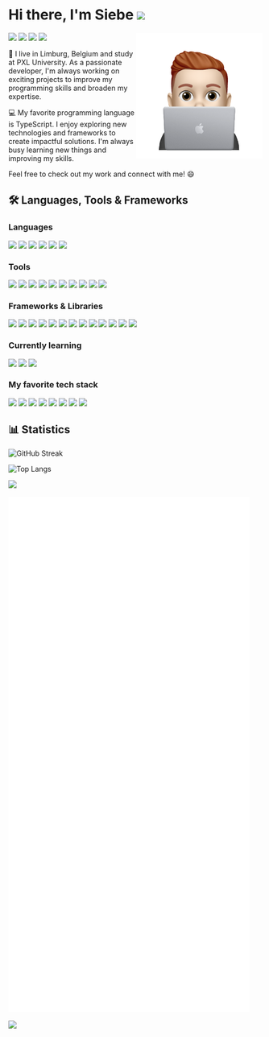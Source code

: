 # Hi there, I'm Siebe <img src="https://media.tenor.com/nebZyl8oN7IAAAAi/wave-hello.gif" width="30">

<a href="https://siebebaree.com/"><img src="./assets/logo.png" align="right" height="250"></a>

[![](https://img.shields.io/badge/Portfolio-255E63?style=for-the-badge&logo=About.me&logoColor=white)](https://siebebaree.com)
[![](https://img.shields.io/badge/Email-0474C5?style=for-the-badge&logo=gmail&logoColor=white)](mailto:siebe.baree@outlook.com)
[![](https://img.shields.io/badge/LinkedIn-0177B7?style=for-the-badge&logo=linkedin&logoColor=white)](https://www.linkedin.com/in/siebe-baree/)
[![](https://img.shields.io/badge/X-000000?style=for-the-badge&logo=x&logoColor=white)](https://x.com/BareeSiebe)

👋 I live in Limburg, Belgium and study at PXL University. As a passionate developer, I'm always working on exciting projects to improve my programming skills and broaden my expertise.

💻 My favorite programming language is TypeScript. I enjoy exploring new technologies and frameworks to create impactful solutions. I'm always busy learning new things and improving my skills.

Feel free to check out my work and connect with me! 😄

## 🛠 Languages, Tools & Frameworks

### Languages

![](https://img.shields.io/badge/TypeScript-007ACC?style=for-the-badge&logo=typescript&logoColor=white)
![](https://img.shields.io/badge/JavaScript-323330?style=for-the-badge&logo=javascript&logoColor=F7DF1E)
![](https://img.shields.io/badge/HTML5-E34F26?style=for-the-badge&logo=html5&logoColor=white)
![](https://img.shields.io/badge/CSS3-1572B6?style=for-the-badge&logo=css3&logoColor=white)
![](https://img.shields.io/badge/Java-59839F?style=for-the-badge&logo=openjdk&logoColor=white)
![](https://img.shields.io/badge/Python-FFD43B?style=for-the-badge&logo=python&logoColor=blue)

### Tools

![](https://img.shields.io/badge/MongoDB-4EA94B?style=for-the-badge&logo=mongodb&logoColor=white)
![](https://img.shields.io/badge/PostgreSQL-316192?style=for-the-badge&logo=postgresql&logoColor=white)
![](https://img.shields.io/badge/Figma-1E1E1E?style=for-the-badge&logo=figma&logoColor=white)
![](https://img.shields.io/badge/Nginx-009639?style=for-the-badge&logo=nginx&logoColor=white)
![](https://img.shields.io/badge/Vercel-000000?style=for-the-badge&logo=vercel&logoColor=white)
![](https://img.shields.io/badge/Docker-2CA5E0?style=for-the-badge&logo=docker&logoColor=white)
![](https://img.shields.io/badge/Stripe-626CD9?style=for-the-badge&logo=Stripe&logoColor=white)
![](https://img.shields.io/badge/Github%20Actions-282a2e?style=for-the-badge&logo=githubactions&logoColor=367cfe)
![](https://img.shields.io/badge/rabbitmq-%23FF6600.svg?&style=for-the-badge&logo=rabbitmq&logoColor=white)
![](https://img.shields.io/badge/Jenkins-D24939?style=for-the-badge&logo=Jenkins&logoColor=white)

### Frameworks & Libraries

![](https://img.shields.io/badge/Node.js-339933?style=for-the-badge&logo=nodedotjs&logoColor=white)
![](https://img.shields.io/badge/bun-282a36?style=for-the-badge&logo=bun&logoColor=fbf0df)
![](https://img.shields.io/badge/next.js-000000?style=for-the-badge&logo=nextdotjs&logoColor=white)
![](https://img.shields.io/badge/React-20232A?style=for-the-badge&logo=react&logoColor=61DAFB)
![](https://img.shields.io/badge/Svelte-4A4A55?style=for-the-badge&logo=svelte&logoColor=FF3E00)
![](https://img.shields.io/badge/SvelteKit-FF3E00?style=for-the-badge&logo=Svelte&logoColor=white)
![](https://img.shields.io/badge/Discord.JS-0B0B15?style=for-the-badge&logo=discord&logoColor=white)
![](https://img.shields.io/badge/Express%20js-000000?style=for-the-badge&logo=express&logoColor=white)
![](https://img.shields.io/badge/shadcn%2Fui-000000?style=for-the-badge&logo=shadcnui&logoColor=white)
![](https://img.shields.io/badge/Spring-6DB33F?style=for-the-badge&logo=spring&logoColor=white)
![](https://img.shields.io/badge/drizzle-C5F74F?style=for-the-badge&logo=drizzle&logoColor=black)
![](https://img.shields.io/badge/Prisma-3982CE?style=for-the-badge&logo=Prisma&logoColor=white)
![](https://img.shields.io/badge/Tailwind_CSS-38B2AC?style=for-the-badge&logo=tailwind-css&logoColor=white)

### Currently learning

![](https://img.shields.io/badge/Go-00ADD8?style=for-the-badge&logo=go&logoColor=white)
![](https://img.shields.io/badge/AI-75AC9D?style=for-the-badge&logo=openai&logoColor=white)
![](https://img.shields.io/badge/AWS-FF9900?style=for-the-badge&logo=amazonaws&logoColor=white)

### My favorite tech stack

![](https://img.shields.io/badge/TypeScript-007ACC?style=for-the-badge&logo=typescript&logoColor=white)
![](https://img.shields.io/badge/PostgreSQL-316192?style=for-the-badge&logo=postgresql&logoColor=white)
![](https://img.shields.io/badge/Vercel-000000?style=for-the-badge&logo=vercel&logoColor=white)
![](https://img.shields.io/badge/next.js-000000?style=for-the-badge&logo=nextdotjs&logoColor=white)
![](https://img.shields.io/badge/bun-282a36?style=for-the-badge&logo=bun&logoColor=fbf0df)
![](https://img.shields.io/badge/Tailwind_CSS-38B2AC?style=for-the-badge&logo=tailwind-css&logoColor=white)
![](https://img.shields.io/badge/shadcn%2Fui-000000?style=for-the-badge&logo=shadcnui&logoColor=white)
![](https://img.shields.io/badge/drizzle-C5F74F?style=for-the-badge&logo=drizzle&logoColor=black)

## 📊 Statistics

![GitHub Streak](https://streak-stats.demolab.com/?user=SiebeBaree&theme=react)

![Top Langs](https://github-readme-stats.vercel.app/api/top-langs/?username=SiebeBaree&layout=compact&langs_count=6&theme=react)

![](https://github-profile-summary-cards.vercel.app/api/cards/profile-details?username=SiebeBaree&theme=react)

![Metrics](/github-metrics.svg)

![](https://hits.seeyoufarm.com/api/count/incr/badge.svg?url=https%3A%2F%2Fgithub.com%2FSiebeBaree1212%2Fhit-counter)
